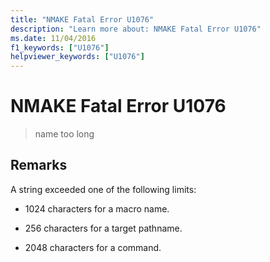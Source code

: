 ```yaml
---
title: "NMAKE Fatal Error U1076"
description: "Learn more about: NMAKE Fatal Error U1076"
ms.date: 11/04/2016
f1_keywords: ["U1076"]
helpviewer_keywords: ["U1076"]
---
```

# NMAKE Fatal Error U1076

> name too long

## Remarks

A string exceeded one of the following limits:

- 1024 characters for a macro name.

- 256 characters for a target pathname.

- 2048 characters for a command.
